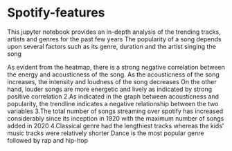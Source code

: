 # Spotify-features

This jupyter notebook provides an in-depth analysis of the trending tracks, artists and genres for the past few years
The popularity of a song depends upon several factors such as its genre, duration and the artist singing the song

As evident from the heatmap, there is a strong negative correlation between the energy and acousticness of the song. As the acousticness of the song increases, the intensity and loudness of the song decreases
On the other hand, louder songs are more energetic and lively as indicated by strong positive correlation
2.As indicated in the graph between acousticness and popularity, the trendline indicates a negative relationship between the two variables
3.The total number of songs streaming over spotify has increased considerably since its inception in 1920 with the maximum number of songs added in 2020
4.Classical genre had the lengthiest tracks whereas the kids' music tracks were relatively shorter
Dance is the most popular genre followed by rap and hip-hop
